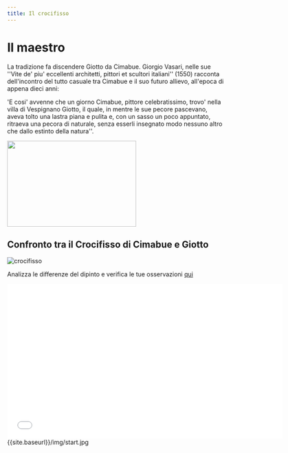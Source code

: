 ```yaml
---
title: Il crocifisso
---
```


# Il maestro
La tradizione fa discendere Giotto da Cimabue.
Giorgio Vasari, nelle sue ''Vite de' piu' eccellenti architetti, pittori et scultori italiani'' (1550) racconta dell'incontro del tutto casuale tra Cimabue e il suo futuro allievo, all'epoca di appena dieci anni:  

'E cosi' avvenne che un giorno Cimabue, pittore celebratissimo, trovo' nella villa di Vespignano Giotto, il quale, in mentre le sue pecore pascevano, aveva tolto una lastra piana e pulita e, con un sasso un poco appuntato, ritraeva una pecora di naturale, senza esserli insegnato modo nessuno altro che dallo estinto della natura''. 

<img src="http://canespastorales.it/wp-content/uploads/2018/11/giottopecore.jpg" 
width="300" height="200">

##  Confronto tra il Crocifisso di Cimabue e Giotto


![crocifisso]({{site.baseurl}}/img/giotto-cimabue.png)



Analizza le differenze del dipinto e verifica le tue osservazioni [qui](https://www.thinglink.com/scene/843514826633248768)

<iframe width="640" height="360" src="h{{site.baseurl}}/img//w3264_rappr_figura_3.pdf" frameborder="0" allowfullscreen></iframe>
{{site.baseurl}}/img/start.jpg
